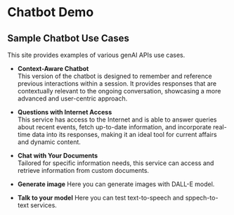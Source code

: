 # Chatbot Demo

## Sample Chatbot Use Cases

This site provides examples of various genAI APIs use cases. 

- **Context-Aware Chatbot**  
  This version of the chatbot is designed to remember and reference previous interactions within a session. It provides responses that are contextually relevant to the ongoing conversation, showcasing a more advanced and user-centric approach.

- **Questions with Internet Access**  
  This service has access to the Internet and is able to answer queries about recent events, fetch up-to-date 
  information, and incorporate real-time data into its responses, 
  making it an ideal tool for current affairs and dynamic content.

- **Chat with Your Documents**  
  Tailored for specific information needs, this service can access and retrieve information from custom documents. 
 
- **Generate image**
  Here you can generate images with DALL-E model.

- **Talk to your model**
  Here you can test text-to-speech and sppech-to-text services.
  